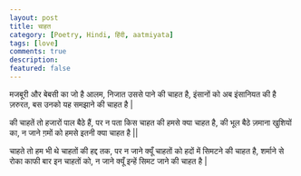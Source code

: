 ```yaml
---
layout: post
title: चाहत
category: [Poetry, Hindi, हिंदी, aatmiyata]
tags: [love]
comments: true
description:
featured: false
---
```


  मजबूरी और बेबसी का जो है आलम,
  निजात उससे पाने की चाहत है,
  इंसानों को अब इंसानियत की है ज़रुरत,
  बस उनको यह समझाने की चाहत है |

  की चाहतें तो हजारों पाल बैठे हैं,
  पर न पता किस चाहत की हमसे क्या चाहत है,
  की भूल बैठे ज़माना खुशियों का,
  न जाने ग़मों को हमसे इतनी क्या चाहत है ||

  चाहते तो हम भी थे चाहतों की हद्द तक,
  पर न जाने क्यूँ चाहतों को हदों में सिमटने की चाहत है,
  शर्माने से रोका काफी बार इन चाहतों को,
  न जाने क्यूँ इन्हें सिमट जाने की चाहत है |

